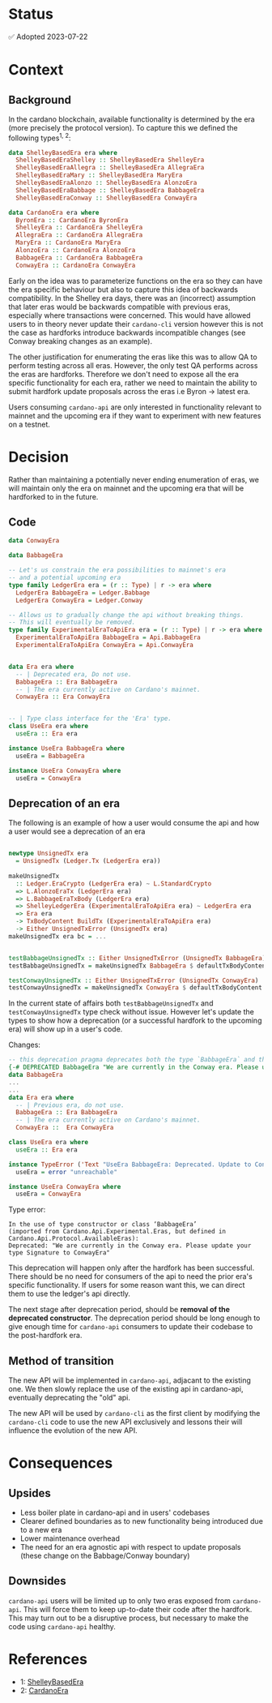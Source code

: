 # Status

✅ Adopted  2023-07-22

# Context

## Background
 
In the cardano blockchain, available functionality is determined by the era (more precisely the protocol version).
To capture this we defined the following types<sup>1, 2</sup>:
```haskell
data ShelleyBasedEra era where
  ShelleyBasedEraShelley :: ShelleyBasedEra ShelleyEra
  ShelleyBasedEraAllegra :: ShelleyBasedEra AllegraEra
  ShelleyBasedEraMary :: ShelleyBasedEra MaryEra
  ShelleyBasedEraAlonzo :: ShelleyBasedEra AlonzoEra
  ShelleyBasedEraBabbage :: ShelleyBasedEra BabbageEra
  ShelleyBasedEraConway :: ShelleyBasedEra ConwayEra

data CardanoEra era where
  ByronEra :: CardanoEra ByronEra
  ShelleyEra :: CardanoEra ShelleyEra
  AllegraEra :: CardanoEra AllegraEra
  MaryEra :: CardanoEra MaryEra
  AlonzoEra :: CardanoEra AlonzoEra
  BabbageEra :: CardanoEra BabbageEra
  ConwayEra :: CardanoEra ConwayEra

```
Early on the idea was to parameterize functions on the era so they can have the era specific behaviour but also to capture this idea of backwards compatibility.
In the Shelley era days, there was an (incorrect) assumption that later eras would be backwards compatible with previous eras, especially where transactions were concerned.
This would have allowed users to in theory never update their `cardano-cli` version however this is not the case as hardforks introduce backwards incompatible changes (see Conway breaking changes as an example).

The other justification for enumerating the eras like this was to allow QA to perform testing across all eras.
However, the only test QA performs across the eras are hardforks.
Therefore we don't need to expose all the era specific functionality for each era, rather we need to maintain the ability to submit hardfork update proposals across the eras i.e Byron -> latest era. 

Users consuming `cardano-api` are only interested in functionality relevant to mainnet and the upcoming era if they want to experiment with new features on a testnet.

# Decision

Rather than maintaining a potentially never ending enumeration of eras, we will maintain only the era on mainnet and the upcoming era that will be hardforked to in the future.

## Code 

```haskell
data ConwayEra

data BabbageEra 

-- Let's us constrain the era possibilities to mainnet's era
-- and a potential upcoming era
type family LedgerEra era = (r :: Type) | r -> era where
  LedgerEra BabbageEra = Ledger.Babbage
  LedgerEra ConwayEra = Ledger.Conway

-- Allows us to gradually change the api without breaking things.
-- This will eventually be removed.
type family ExperimentalEraToApiEra era = (r :: Type) | r -> era where
  ExperimentalEraToApiEra BabbageEra = Api.BabbageEra
  ExperimentalEraToApiEra ConwayEra = Api.ConwayEra


data Era era where
  -- | Deprecated era, Do not use.
  BabbageEra :: Era BabbageEra
  -- | The era currently active on Cardano's mainnet.
  ConwayEra :: Era ConwayEra


-- | Type class interface for the 'Era' type.
class UseEra era where
  useEra :: Era era

instance UseEra BabbageEra where
  useEra = BabbageEra

instance UseEra ConwayEra where
  useEra = ConwayEra
```

## Deprecation of an era

The following is an example of how a user would consume the api and how a user would see a deprecation of an era

```haskell

newtype UnsignedTx era
  = UnsignedTx (Ledger.Tx (LedgerEra era))
 
makeUnsignedTx
  :: Ledger.EraCrypto (LedgerEra era) ~ L.StandardCrypto
  => L.AlonzoEraTx (LedgerEra era)
  => L.BabbageEraTxBody (LedgerEra era)
  => ShelleyLedgerEra (ExperimentalEraToApiEra era) ~ LedgerEra era
  => Era era
  -> TxBodyContent BuildTx (ExperimentalEraToApiEra era)
  -> Either UnsignedTxError (UnsignedTx era)
makeUnsignedTx era bc = ...


testBabbageUnsignedTx :: Either UnsignedTxError (UnsignedTx BabbageEra)
testBabbageUnsignedTx = makeUnsignedTx BabbageEra $ defaultTxBodyContent ShelleyBasedEraBabbage

testConwayUnsignedTx :: Either UnsignedTxError (UnsignedTx ConwayEra)
testConwayUnsignedTx = makeUnsignedTx ConwayEra $ defaultTxBodyContent ShelleyBasedEraConway
```

In the current state of affairs both `testBabbageUnsignedTx` and `testConwayUnsignedTx` type check without issue.
However let's update the types to show how a deprecation (or a successful hardfork to the upcoming era) will show up in a user's code.

Changes:
```haskell
-- this deprecation pragma deprecates both the type `BabbageEra` and the `BabbageEra` constructor
{-# DEPRECATED BabbageEra "We are currently in the Conway era. Please update your type Signature to ConwayEra" #-}
data BabbageEra
...
...
data Era era where
  -- | Previous era, do not use.
  BabbageEra :: Era BabbageEra
  -- | The era currently active on Cardano's mainnet.
  ConwayEra ::  Era ConwayEra

class UseEra era where
  useEra :: Era era

instance TypeError ('Text "UseEra BabbageEra: Deprecated. Update to ConwayEra") => UseEra BabbageEra where
  useEra = error "unreachable"

instance UseEra ConwayEra where
  useEra = ConwayEra
```

Type error:
```
In the use of type constructor or class ‘BabbageEra’
(imported from Cardano.Api.Experimental.Eras, but defined in Cardano.Api.Protocol.AvailableEras):
Deprecated: "We are currently in the Conway era. Please update your type Signature to ConwayEra"
```

This deprecation will happen only after the hardfork has been successful.
There should be no need for consumers of the api to need the prior era's specific functionality.
If users for some reason want this, we can direct them to use the ledger's api directly.

The next stage after deprecation period, should be **removal of the deprecated constructor**.
The deprecation period should be long enough to give enough time for `cardano-api` consumers to update their codebase to the post-hardfork era.


## Method of transition

The new API will be implemented in `cardano-api`, adjacant to the existing one.
We then slowly replace the use of the existing api in cardano-api, eventually deprecating the "old" api. 

The new API will be used by `cardano-cli` as the first client by modifying the `cardano-cli` code to use the new API
exclusively and lessons their will influence the evolution of the new API.

# Consequences

## Upsides

- Less boiler plate in cardano-api and in users' codebases 
- Clearer defined boundaries as to new functionality being introduced due to a new era
- Lower maintenance overhead 
- The need for an era agnostic api with respect to update proposals (these change on the Babbage/Conway boundary)

## Downsides

`cardano-api` users will be limited up to only two eras exposed from `cardano-api`.
This will force them to keep up-to-date their code after the hardfork. 
This may turn out to be a disruptive process, but necessary to make the code using `cardano-api` healthy.

# References
- 1: [ShelleyBasedEra](https://github.com/IntersectMBO/cardano-api/blob/873397bfe0436c224c593f456a3bc237ee0af0c8/cardano-api/internal/Cardano/Api/Eon/ShelleyBasedEra.hs#L123)
- 2: [CardanoEra](https://github.com/IntersectMBO/cardano-api/blob/873397bfe0436c224c593f456a3bc237ee0af0c8/cardano-api/internal/Cardano/Api/Eras/Core.hs#L256)
